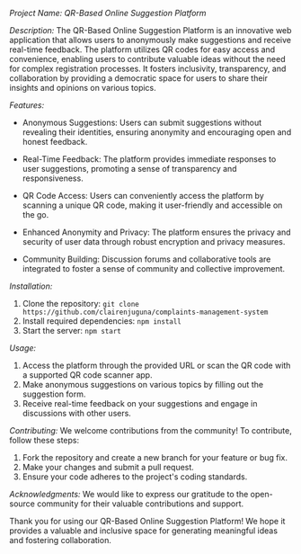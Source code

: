*Project Name: QR-Based Online Suggestion Platform*



*Description:*
The QR-Based Online Suggestion Platform is an innovative web application that allows users to anonymously make suggestions and receive real-time feedback. The platform utilizes QR codes for easy access and convenience, enabling users to contribute valuable ideas without the need for complex registration processes. It fosters inclusivity, transparency, and collaboration by providing a democratic space for users to share their insights and opinions on various topics.

*Features:*
- Anonymous Suggestions: Users can submit suggestions without revealing their identities, ensuring anonymity and encouraging open and honest feedback.

- Real-Time Feedback: The platform provides immediate responses to user suggestions, promoting a sense of transparency and responsiveness.

- QR Code Access: Users can conveniently access the platform by scanning a unique QR code, making it user-friendly and accessible on the go.



- Enhanced Anonymity and Privacy: The platform ensures the privacy and security of user data through robust encryption and privacy measures.

- Community Building: Discussion forums and collaborative tools are integrated to foster a sense of community and collective improvement.

*Installation:*
1. Clone the repository: `git clone https://github.com/clairenjuguna/complaints-management-system`
2. Install required dependencies: `npm install`
3. Start the server: `npm start`

*Usage:*
1. Access the platform through the provided URL or scan the QR code with a supported QR code scanner app.
2. Make anonymous suggestions on various topics by filling out the suggestion form.
3. Receive real-time feedback on your suggestions and engage in discussions with other users.

*Contributing:*
We welcome contributions from the community! To contribute, follow these steps:
1. Fork the repository and create a new branch for your feature or bug fix.
2. Make your changes and submit a pull request.
3. Ensure your code adheres to the project's coding standards.

*Acknowledgments:*
We would like to express our gratitude to the open-source community for their valuable contributions and support.


Thank you for using our QR-Based Online Suggestion Platform! We hope it provides a valuable and inclusive space for generating meaningful ideas and fostering collaboration.
